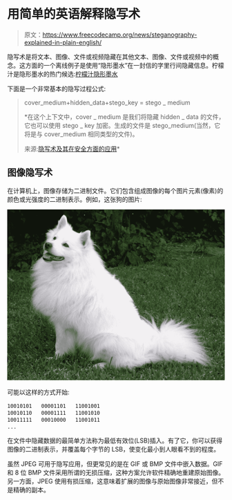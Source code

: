# 用简单的英语解释隐写术

> 原文：<https://www.freecodecamp.org/news/steganography-explained-in-plain-english/>

隐写术是将文本、图像、文件或视频隐藏在其他文本、图像、文件或视频中的概念。这方面的一个离线例子是使用“隐形墨水”在一封信的字里行间隐藏信息。柠檬汁是隐形墨水的热门候选:[柠檬汁隐形墨水](https://www.youtube.com/embed/poCnU_crpjQ)

下面是一个非常基本的隐写过程公式:

> cover_medium+hidden_data+stego_key = stego _ medium
> 
> *在这个上下文中，cover _ medium 是我们将隐藏 hidden _ data 的文件，它也可以使用 stego _ key 加密。生成的文件是 stego_medium(当然，它将是与 cover_medium 相同类型的文件)。
> 
> 来源:[隐写术及其在安全方面的应用](http://www.ijmer.com/papers/Vol2_Issue6/EN2646344638.pdf)*

## 图像隐写术

在计算机上，图像存储为二进制文件。它们包含组成图像的每个图片元素(像素)的颜色或光强度的二进制表示。例如，这张狗的图片:

![American_Eskimo_Dog](img/9d95f3f76c1f69fa28b835b48259625e.png)

可能以这样的方式开始:

```
10010101   00001101   11001001
10010110   00001111   11001010
10011111   00010000   11001011
...
```

在文件中隐藏数据的最简单方法称为最低有效位(LSB)插入。有了它，你可以获得图像的二进制表示，并覆盖每个字节的 LSB，使变化最小到人眼看不到的程度。

虽然 JPEG 可用于隐写应用，但更常见的是在 GIF 或 BMP 文件中嵌入数据。GIF 和 8 位 BMP 文件采用所谓的无损压缩，这种方案允许软件精确地重建原始图像。另一方面，JPEG 使用有损压缩，这意味着扩展的图像与原始图像非常接近，但不是精确的副本。